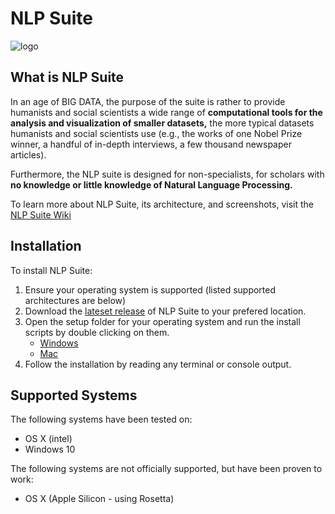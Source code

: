 # NLP Suite

![logo](https://github.com/NLP-Suite/NLP-Suite/blob/current-stable/lib/images/logo.png)

## What is NLP Suite

In an age of BIG DATA, the purpose of the suite is rather to provide humanists and social scientists a wide range of **computational tools for the analysis and visualization of smaller datasets,** the more typical datasets humanists and social scientists use (e.g., the works of one Nobel Prize winner, a handful of in-depth interviews, a few thousand newspaper articles).

Furthermore, the NLP suite is designed for non-specialists, for scholars with **no knowledge or little knowledge of Natural Language Processing.**

To learn more about NLP Suite, its architecture, and screenshots, visit the [NLP Suite Wiki](https://github.com/NLP-Suite/NLP-Suite/wiki)

## Installation

To install NLP Suite:

1. Ensure your operating system is supported (listed supported architectures are below)
2. Download the [lateset release](#) of NLP Suite to your prefered location.
3. Open the setup folder for your operating system and run the install scripts by double clicking on them.
    - [Windows](https://github.com/NLP-Suite/NLP-Suite/tree/current-stable/setup_Windows)
    - [Mac](https://github.com/NLP-Suite/NLP-Suite/tree/current-stable/setup_Mac)
5. Follow the installation by reading any terminal or console output. 

## Supported Systems

The following systems have been tested on:

- OS X (intel)
- Windows 10


The following systems are not officially supported, but have been proven to work:

- OS X (Apple Silicon - using Rosetta)
